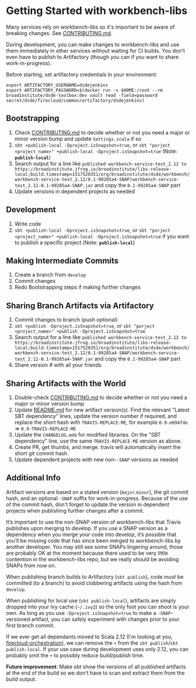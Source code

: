 # Getting Started with workbench-libs

Many services rely on workbench-libs so it's important to be aware of breaking changes. See [CONTRIBUTING.md](CONTRIBUTING.md).

During development, you can make changes to workbench-libs and use them immediately in other services without waiting for CI builds. You don't even have to publish to Artifactory (though you can if you want to share work-in-progress).

Before starting, set artifactory credentials in your environment:

```
export ARTIFACTORY_USERNAME=dsdejenkins
export ARTIFACTORY_PASSWORD=$(docker run -v $HOME:/root --rm broadinstitute/dsde-toolbox:dev vault read -field=password secret/dsde/firecloud/common/artifactory/dsdejenkins)
```

## Bootstrapping

1. Check [CONTRIBUTING.md](CONTRIBUTING.md) to decide whether or not you need a major or minor version bump and update `Settings.scala` if so
1. `sbt +publish-local -Dproject.isSnapshot=true`, or `sbt "porject <project_name>" +publish-local -Dproject.isSnapshot=true` (Note: **`publish-local`**)
1. Search output for a line like `published workbench-service-test_2.12 to https://broadinstitute.jfrog.io/broadinstitute/libs-release-local;build.timestamp=1517520351/org/broadinstitute/dsde/workbench/workbench-service-test_2.12/0.1-99285a4-SNAP/workbench-service-test_2.12-0.1-99285a4-SNAP.jar` and copy the `0.1-99285a4-SNAP` part
1. Update versions in dependent projects as needed

## Development

1. Write code
1. `sbt +publish-local -Dproject.isSnapshot=true`, or `sbt "porject <project_name>" +publish-local -Dproject.isSnapshot=true` if you want to publish a specific project (Note: **`publish-local`**)

## Making Intermediate Commits

1. Create a branch from `develop`
1. Commit changes
1. Redo Bootstrapping steps if making further changes

## Sharing Branch Artifacts via Artifactory

1. Commit changes to branch (push optional)
1. `sbt +publish -Dproject.isSnapshot=true`, or `sbt "porject <project_name>" +publish -Dproject.isSnapshot=true`
1. Search output for a line like `published workbench-service-test_2.12 to https://broadinstitute.jfrog.io/broadinstitute/libs-release-local;build.timestamp=1517520351/org/broadinstitute/dsde/workbench/workbench-service-test_2.12/0.1-99285a4-SNAP/workbench-service-test_2.12-0.1-99285a4-SNAP.jar` and copy the `0.1-99285a4-SNAP` part
1. Share version # with all your friends

## Sharing Artifacts with the World

1. Double-check [CONTRIBUTING.md](CONTRIBUTING.md) to decide whether or not you need a major or minor version bump
1. Update [README.md](README.md) for new artifact version(s). Find the relevant "Latest SBT dependency" lines, update the version number if required, and replace the short hash with `TRAVIS-REPLACE-ME`, for example `0.9-e094fde` => `0.9-TRAVIS-REPLACE-ME`
1. Update the `CHANGELOG.md`s for modified libraries. On the "SBT dependency" line, use the same `TRAVIS-REPLACE-ME` version as above.
1. Create PR, get thumbs, and merge. travis will automatically insert the short git commit hash.
1. Update dependent projects with new non-`-SNAP` versions as needed

## Additional Info

Artifact versions are based on a stated version (`major`.`minor`), the git commit hash, and an optional `-SNAP` suffix for work-in-progress. Because of the use of the commit hash, don't forget to update the version in dependent projects when publishing further changes after a commit.

It’s important to use the non-SNAP version of workbench-libs that Travis publishes upon merging to develop. If you use a SNAP version as a dependency when you merge your code into develop, it’s possible that you’ll be missing code that has since been merged to workbench-libs by another developer. You may still see some SNAPs lingering around, those are probably OK at the moment because there used to be very little contention in the workbench-libs repo, but we really should be avoiding SNAPs from now on.

When publishing branch builds to Artifactory (`sbt publish`), code _must_ be committed (to a branch) to avoid clobbering artifacts using the hash from `develop`.

When publishing for local use (`sbt publish-local`), artifacts are simply dropped into your Ivy cache (`~/.ivy2`) so the only foot you can shoot is your own. As long as you use `-Dproject.isSnapshot=true` to make a `-SNAP`-versioned artifact, you can safely experiment with changes prior to your first branch commit.

If we ever get all dependants moved to Scala 2.12 (I'm looking at you, [firecloud-orchestration](https://github.com/broadinstitute/firecloud-orchestration)), we can remove the `+` from the `sbt publish`/`sbt publish-local`. If your use case during development uses only 2.12, you can probably omit the `+` to possibly reduce build/publish time.

**Future improvement**: Make sbt show the versions of all published artifacts at the end of the build so we don't have to scan and extract them from the build output.